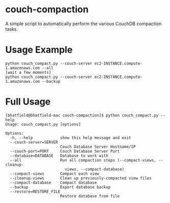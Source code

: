 couch-compaction
================

A simple script to automatically perform the various CouchDB compaction tasks.

Usage Example
=============

    python couch_compact.py --couch-server ec2-INSTANCE.compute-1.amazonaws.com --all
    [wait a few moments]
    python couch_compact.py --couch-server ec2-INSTANCE.compute-1.amazonaws.com --backup

Full Usage
==========

    [bhatfield@bhatfield-mac couch-compaction]$ python couch_compact.py --help
    Usage: couch_compact.py [options]

    Options:
      -h, --help            show this help message and exit
      --couch-server=SERVER
                            Couch Database Server Hostname/IP
      --couch-port=PORT     Couch Database Server Port
      --database=DATABASE   Database to work with
      --all                 Run all compaction steps (--compact-views, --cleanup-
                              views, --compact-database)
      --compact-views       Compact each view
      --cleanup-views       Clean up previously-compacted view files
      --compact-database    Compact database
      --backup              Export database backup
      --restore=RESTORE_FILE
                            Restore database from file
